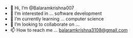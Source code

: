 - 👋 Hi, I’m @Balaramkrishna007
- 👀 I’m interested in ... software development
- 🌱 I’m currently learning ... computer science
- 💞️ I’m looking to collaborate on ...
- 📫 How to reach me ... balaramkrishna3108@gmail.com

<!---
Balaramkrishna007/Balaramkrishna007 is a ✨ special ✨ repository because its `README.md` (this file) appears on your GitHub profile.
You can click the Preview link to take a look at your changes.
--->
